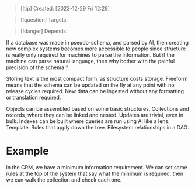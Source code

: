 
>[!tip] Created: [2023-12-29 Fri 12:29]

>[!question] Targets: 

>[!danger] Depends: 

If a database was made in pseudo-schema, and parsed by AI, then creating new complex systems becomes more accessible to people since structure is really only required for machines to parse the information.  But if the machine can parse natural language, then why bother with the painful precision of the schema ?

Storing text is the most compact form, as structure costs storage.
Freeform means that the schema can be updated on the fly at any point with no release cycles required.
New data can be ingested without any formatting or translation required.

Objects can be assembled based on some basic structures.  Collections and records, where they can be linked and nested.
Updates are trivial, even in bulk.
Indexes can be built where queries are run using AI like a lens.
Template.
Rules that apply down the tree.
Filesystem relationships in a DAG.
# Example

In the CRM, we have a minimum information requirement. We can set some rules at the top of the system that say what the minimum is required, then we can walk the collection and check each one.


